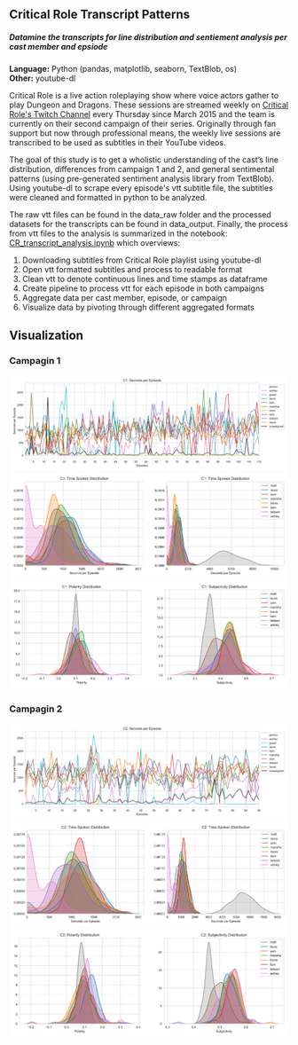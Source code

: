 ## Critical Role Transcript Patterns
##### Datamine the transcripts for line distribution and sentiement analysis per cast member and epsiode

**Language:** Python (pandas, matplotlib, seaborn, TextBlob, os) </br>
**Other:** youtube-dl

Critical Role is a live action roleplaying show where voice actors gather to play Dungeon and Dragons. These sessions are streamed weekly on [Critical Role's Twitch Channel](https://www.twitch.tv/criticalrole) every Thursday since March 2015 and the team is currently on their second campaign of their series. Originally through fan support but now through professional means, the weekly live sessions are transcribed to be used as subtitles in their YouTube videos.

The goal of this study is to get a wholistic understanding of the cast’s line distribution, differences from campaign 1 and 2, and general sentimental patterns (using pre-generated sentiment analysis library from TextBlob). Using youtube-dl to scrape every episode's vtt subtitle file, the subtitles were cleaned and formatted in python to be analyzed.

The raw vtt files can be found in the data_raw folder and the processed datasets for the transcripts can be found in data_output. Finally, the process from vtt files to the analysis is summarized in the notebook: [CR_transcript_analysis.ipynb](https://github.com/albechen/critical-role-transcript-patterns/blob/master/CR_transcript_analysis.ipynb) which overviews:

1. Downloading subtitles from Critical Role playlist using youtube-dl
2. Open vtt formatted subtitles and process to readable format
3. Clean vtt to denote continuous lines and time stamps as dataframe
4. Create pipeline to process vtt for each episode in both campaigns
5. Aggregate data per cast member, episode, or campaign
6. Visualize data by pivoting through different aggregated formats

## Visualization
### Campagin 1
![alt text](/images/lineplot_per_ep_C1_nomatt.png "lineplot_per_ep_C1_nomatt")
![alt text](/images/density_time_per_ep_C1.png "density_time_per_ep_C1")
![alt text](/images/density_sentiment_C1.png "density_sentiment_C1")

### Campagin 2
![alt text](/images/lineplot_per_ep_C2_nomatt.png "lineplot_per_ep_C2_nomatt")
![alt text](/images/density_time_per_ep_C2.png "density_time_per_ep_C2")
![alt text](/images/density_sentiment_C2.png "density_sentiment_C2")
